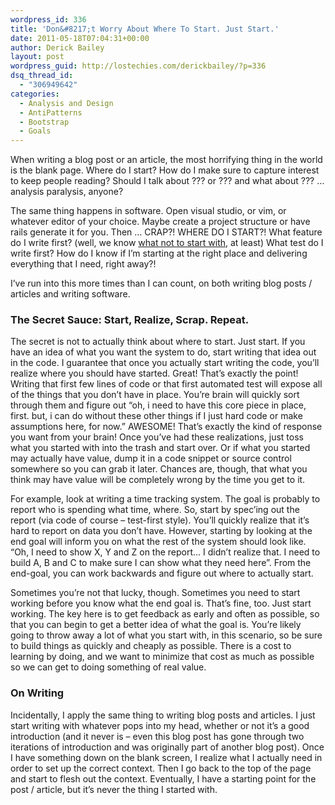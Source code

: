 ```yaml
---
wordpress_id: 336
title: 'Don&#8217;t Worry About Where To Start. Just Start.'
date: 2011-05-18T07:04:31+00:00
author: Derick Bailey
layout: post
wordpress_guid: http://lostechies.com/derickbailey/?p=336
dsq_thread_id:
  - "306949642"
categories:
  - Analysis and Design
  - AntiPatterns
  - Bootstrap
  - Goals
---
```

When writing a blog post or an article, the most horrifying thing in the world is the blank page. Where do I start? How do I make sure to capture interest to keep people reading? Should I talk about ??? or ??? and what about ??? &#8230; analysis paralysis, anyone?

The same thing happens in software. Open visual studio, or vim, or whatever editor of your choice. Maybe create a project structure or have rails generate it for you. Then &#8230; CRAP?! WHERE DO I START?! What feature do I write first? (well, we know [what not to start with](http://lostechies.com/derickbailey/2011/05/17/dont-build-a-security-system-until-there-is-something-to-secure/), at least) What test do I write first? How do I know if I&#8217;m starting at the right place and delivering everything that I need, right away?!

I&#8217;ve run into this more times than I can count, on both writing blog posts / articles and writing software.

 

### The Secret Sauce: Start, Realize, Scrap. Repeat.

The secret is not to actually think about where to start. Just start. If you have an idea of what you want the system to do, start writing that idea out in the code. I guarantee that once you actually start writing the code, you&#8217;ll realize where you should have started. Great! That&#8217;s exactly the point! Writing that first few lines of code or that first automated test will expose all of the things that you don&#8217;t have in place. You&#8217;re brain will quickly sort through them and figure out &#8220;oh, i need to have this core piece in place, first. but, i can do without these other things if I just hard code or make assumptions here, for now.&#8221; AWESOME! That&#8217;s exactly the kind of response you want from your brain! Once you&#8217;ve had these realizations, just toss what you started with into the trash and start over. Or if what you started may actually have value, dump it in a code snippet or source control somewhere so you can grab it later. Chances are, though, that what you think may have value will be completely wrong by the time you get to it.

For example, look at writing a time tracking system. The goal is probably to report who is spending what time, where. So, start by spec&#8217;ing out the report (via code of course &#8211; test-first style). You&#8217;ll quickly realize that it&#8217;s hard to report on data you don&#8217;t have. However, starting by looking at the end goal will inform you on what the rest of the system should look like. &#8220;Oh, I need to show X, Y and Z on the report&#8230; I didn&#8217;t realize that. I need to build A, B and C to make sure I can show what they need here&#8221;. From the end-goal, you can work backwards and figure out where to actually start.

Sometimes you&#8217;re not that lucky, though. Sometimes you need to start working before you know what the end goal is. That&#8217;s fine, too. Just start working. The key here is to get feedback as early and often as possible, so that you can begin to get a better idea of what the goal is. You&#8217;re likely going to throw away a lot of what you start with, in this scenario, so be sure to build things as quickly and cheaply as possible. There is a cost to learning by doing, and we want to minimize that cost as much as possible so we can get to doing something of real value.

 

### On Writing

Incidentally, I apply the same thing to writing blog posts and articles. I just start writing with whatever pops into my head, whether or not it&#8217;s a good introduction (and it never is &#8211; even this blog post has gone through two iterations of introduction and was originally part of another blog post). Once I have something down on the blank screen, I realize what I actually need in order to set up the correct context. Then I go back to the top of the page and start to flesh out the context. Eventually, I have a starting point for the post / article, but it&#8217;s never the thing I started with.